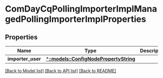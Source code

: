 # ComDayCqPollingImporterImplManagedPollingImporterImplProperties

## Properties
Name | Type | Description | Notes
------------ | ------------- | ------------- | -------------
**importer_user** | [***::models::ConfigNodePropertyString**](configNodePropertyString.md) |  | [optional] 

[[Back to Model list]](../README.md#documentation-for-models) [[Back to API list]](../README.md#documentation-for-api-endpoints) [[Back to README]](../README.md)


